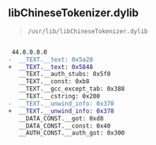 ## libChineseTokenizer.dylib

> `/usr/lib/libChineseTokenizer.dylib`

```diff

 44.0.0.0.0
-  __TEXT.__text: 0x5a28
+  __TEXT.__text: 0x5848
   __TEXT.__auth_stubs: 0x5f0
   __TEXT.__const: 0xb8
   __TEXT.__gcc_except_tab: 0x388
   __TEXT.__cstring: 0x200
-  __TEXT.__unwind_info: 0x370
+  __TEXT.__unwind_info: 0x378
   __DATA_CONST.__got: 0xd8
   __DATA_CONST.__const: 0x40
   __AUTH_CONST.__auth_got: 0x300

```
